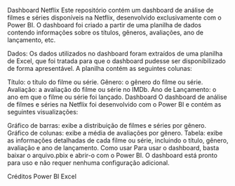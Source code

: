 
Dashboard Netflix
Este repositório contém um dashboard de análise de filmes e séries disponíveis na Netflix, desenvolvido exclusivamente com o Power BI. O dashboard foi criado a partir de uma planilha de dados contendo informações sobre os títulos, gêneros, avaliações, ano de lançamento, etc.

Dados:
Os dados utilizados no dashboard foram extraídos de uma planilha de Excel, que foi tratada para que o dashboard pudesse ser disponibilizado de forma apresentável. A planilha contém as seguintes colunas:

Título: o título do filme ou série.
Gênero: o gênero do filme ou série.
Avaliação: a avaliação do filme ou série no IMDb.
Ano de Lançamento: o ano em que o filme ou série foi lançado.
Dashboard
O dashboard de análise de filmes e séries na Netflix foi desenvolvido com o Power BI e contém as seguintes visualizações:

Gráfico de barras: exibe a distribuição de filmes e séries por gênero.
Gráfico de colunas: exibe a média de avaliações por gênero.
Tabela: exibe as informações detalhadas de cada filme ou série, incluindo o título, gênero, avaliação e ano de lançamento.
Como usar
Para usar o dashboard, basta baixar o arquivo.pbix e abrir-o com o Power BI. O dashboard está pronto para uso e não requer nenhuma configuração adicional.

Créditos
Power BI
Excel
